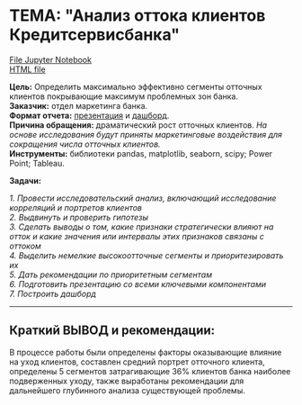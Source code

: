 # **ТЕМА: "Анализ оттока клиентов Кредитсервисбанка"**
[File Jupyter Notebook](https://github.com/IGOR-M97/Portfolio/blob/main/KreditserviceBank/Bank_analysis.ipynb)  
[HTML file](https://drive.google.com/file/d/1LfudwYauupdxBkto38zZ8MZ-UNxQGh_S/view?usp=sharing)

**Цель:** Определить максимально эффективно сегменты отточных клиентов покрывающие максимум проблемных зон банка.  
**Заказчик:** отдел маркетинга банка.  
**Формат отчета:** [презентация](https://github.com/IGOR-M97/Portfolio/blob/main/KreditserviceBank/%D0%90%D0%BD%D0%B0%D0%BB%D0%B8%D0%B7%20%D0%BE%D1%82%D1%82%D0%BE%D0%BA%D0%B0%20%D0%BA%D0%BB%D0%B8%D0%B5%D0%BD%D1%82%D0%BE%D0%B2%20%D0%9A%D1%80%D0%B5%D0%B4%D0%B8%D1%82%D1%81%D0%B5%D1%80%D0%B2%D0%B8%D1%81%D0%B1%D0%B0%D0%BD%D0%BA%D0%B0.pdf) и [дашборд](https://public.tableau.com/app/profile/igor.markin/viz/Dashboard_2custom/Dashboard1).  
**Причина обращения:** драматический рост отточных клиентов.
*На основе исследования будут приняты маркетинговые воздействия для сокращения числа отточных клиентов.*  
**Инструменты:** библиотеки pandas, matplotlib, seaborn, scipy; Power Point; Tableau.

**Задачи:**
    
   *1. Провести исследовательский анализ, включающий исследование корреляций и портретов клиентов  
    2. Выдвинуть и проверить гипотезы  
    3. Сделать выводы о том, какие признаки стратегически влияют на отток и какие значения или интервалы этих признаков связаны с оттоком  
    4. Выделить немелкие высокоотточные сегменты и приоритезировать их  
    5. Дать рекомендации по приоритетным сегментам  
    6. Подготовить презентацию со всеми ключевыми компонентами  
    7. Построить дашборд*

***
## **Краткий ВЫВОД и рекомендации:**

В процессе работы были определены факторы оказывающие влияние на уход клиентов, составлен средний портрет отточного клиента, определены 5 сегментов затрагивающие 36% клиентов банка наиболее подверженных уходу, также выработаны рекомендации для дальнейшего глубинного анализа существующей проблемы.
